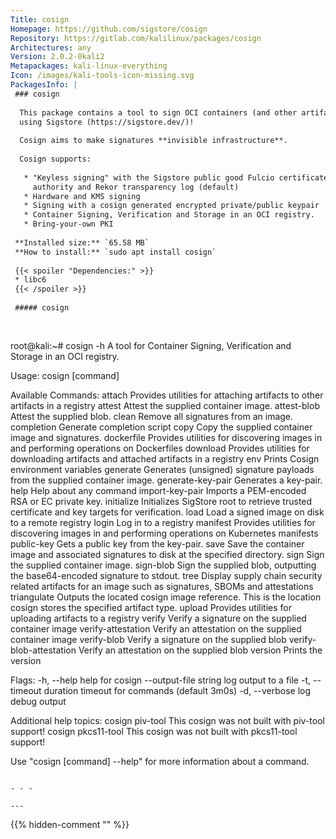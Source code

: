 ```yaml
---
Title: cosign
Homepage: https://github.com/sigstore/cosign
Repository: https://gitlab.com/kalilinux/packages/cosign
Architectures: any
Version: 2.0.2-0kali2
Metapackages: kali-linux-everything 
Icon: /images/kali-tools-icon-missing.svg
PackagesInfo: |
 ### cosign
 
  This package contains a tool to sign OCI containers (and other artifacts)
  using Sigstore (https://sigstore.dev/)!
   
  Cosign aims to make signatures **invisible infrastructure**.
   
  Cosign supports:
   
   * "Keyless signing" with the Sigstore public good Fulcio certificate
     authority and Rekor transparency log (default)
   * Hardware and KMS signing
   * Signing with a cosign generated encrypted private/public keypair
   * Container Signing, Verification and Storage in an OCI registry.
   * Bring-your-own PKI
 
 **Installed size:** `65.58 MB`  
 **How to install:** `sudo apt install cosign`  
 
 {{< spoiler "Dependencies:" >}}
 * libc6 
 {{< /spoiler >}}
 
 ##### cosign
 
 
 ```
 root@kali:~# cosign -h
 A tool for Container Signing, Verification and Storage in an OCI registry.
 
 Usage:
   cosign [command]
 
 Available Commands:
   attach                  Provides utilities for attaching artifacts to other artifacts in a registry
   attest                  Attest the supplied container image.
   attest-blob             Attest the supplied blob.
   clean                   Remove all signatures from an image.
   completion              Generate completion script
   copy                    Copy the supplied container image and signatures.
   dockerfile              Provides utilities for discovering images in and performing operations on Dockerfiles
   download                Provides utilities for downloading artifacts and attached artifacts in a registry
   env                     Prints Cosign environment variables
   generate                Generates (unsigned) signature payloads from the supplied container image.
   generate-key-pair       Generates a key-pair.
   help                    Help about any command
   import-key-pair         Imports a PEM-encoded RSA or EC private key.
   initialize              Initializes SigStore root to retrieve trusted certificate and key targets for verification.
   load                    Load a signed image on disk to a remote registry
   login                   Log in to a registry
   manifest                Provides utilities for discovering images in and performing operations on Kubernetes manifests
   public-key              Gets a public key from the key-pair.
   save                    Save the container image and associated signatures to disk at the specified directory.
   sign                    Sign the supplied container image.
   sign-blob               Sign the supplied blob, outputting the base64-encoded signature to stdout.
   tree                    Display supply chain security related artifacts for an image such as signatures, SBOMs and attestations
   triangulate             Outputs the located cosign image reference. This is the location cosign stores the specified artifact type.
   upload                  Provides utilities for uploading artifacts to a registry
   verify                  Verify a signature on the supplied container image
   verify-attestation      Verify an attestation on the supplied container image
   verify-blob             Verify a signature on the supplied blob
   verify-blob-attestation Verify an attestation on the supplied blob
   version                 Prints the version
 
 Flags:
   -h, --help                 help for cosign
       --output-file string   log output to a file
   -t, --timeout duration     timeout for commands (default 3m0s)
   -d, --verbose              log debug output
 
 Additional help topics:
   cosign piv-tool                This cosign was not built with piv-tool support!
   cosign pkcs11-tool             This cosign was not built with pkcs11-tool support!
 
 Use "cosign [command] --help" for more information about a command.
 ```
 
 - - -
 
---
```

{{% hidden-comment "<!--Do not edit anything above this line-->" %}}
